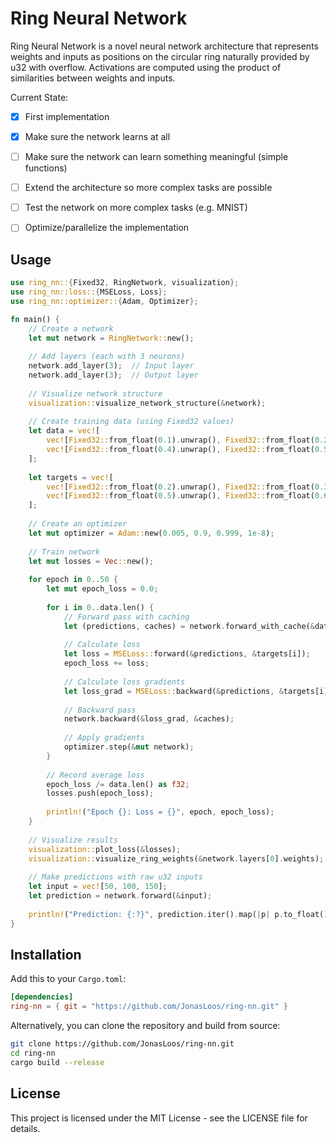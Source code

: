 # Ring Neural Network

Ring Neural Network is a novel neural network architecture that represents weights and inputs as positions on the circular ring naturally provided by u32 with overflow. Activations are computed using the product of similarities between weights and inputs.


Current State:

* [x] First implementation
* [x] Make sure the network learns at all
* [ ] Make sure the network can learn something meaningful (simple functions)
* [ ] Extend the architecture so more complex tasks are possible
* [ ] Test the network on more complex tasks (e.g. MNIST)
* [ ] Optimize/parallelize the implementation


## Usage

```rust
use ring_nn::{Fixed32, RingNetwork, visualization};
use ring_nn::loss::{MSELoss, Loss};
use ring_nn::optimizer::{Adam, Optimizer};

fn main() {
    // Create a network
    let mut network = RingNetwork::new();
    
    // Add layers (each with 3 neurons)
    network.add_layer(3);  // Input layer
    network.add_layer(3);  // Output layer
    
    // Visualize network structure
    visualization::visualize_network_structure(&network);
    
    // Create training data (using Fixed32 values)
    let data = vec![
        vec![Fixed32::from_float(0.1).unwrap(), Fixed32::from_float(0.2).unwrap(), Fixed32::from_float(0.3).unwrap()],
        vec![Fixed32::from_float(0.4).unwrap(), Fixed32::from_float(0.5).unwrap(), Fixed32::from_float(0.6).unwrap()]
    ];
    
    let targets = vec![
        vec![Fixed32::from_float(0.2).unwrap(), Fixed32::from_float(0.3).unwrap(), Fixed32::from_float(0.4).unwrap()],
        vec![Fixed32::from_float(0.5).unwrap(), Fixed32::from_float(0.6).unwrap(), Fixed32::from_float(0.7).unwrap()]
    ];
    
    // Create an optimizer
    let mut optimizer = Adam::new(0.005, 0.9, 0.999, 1e-8);
    
    // Train network
    let mut losses = Vec::new();
    
    for epoch in 0..50 {
        let mut epoch_loss = 0.0;
        
        for i in 0..data.len() {
            // Forward pass with caching
            let (predictions, caches) = network.forward_with_cache(&data[i]);
            
            // Calculate loss
            let loss = MSELoss::forward(&predictions, &targets[i]);
            epoch_loss += loss;
            
            // Calculate loss gradients
            let loss_grad = MSELoss::backward(&predictions, &targets[i]);
            
            // Backward pass
            network.backward(&loss_grad, &caches);
            
            // Apply gradients
            optimizer.step(&mut network);
        }
        
        // Record average loss
        epoch_loss /= data.len() as f32;
        losses.push(epoch_loss);
        
        println!("Epoch {}: Loss = {}", epoch, epoch_loss);
    }
    
    // Visualize results
    visualization::plot_loss(&losses);
    visualization::visualize_ring_weights(&network.layers[0].weights);
    
    // Make predictions with raw u32 inputs
    let input = vec![50, 100, 150];
    let prediction = network.forward(&input);
    
    println!("Prediction: {:?}", prediction.iter().map(|p| p.to_float()).collect::<Vec<f32>>());
}
```


## Installation

Add this to your `Cargo.toml`:

```toml
[dependencies]
ring-nn = { git = "https://github.com/JonasLoos/ring-nn.git" }
```

Alternatively, you can clone the repository and build from source:

```bash
git clone https://github.com/JonasLoos/ring-nn.git
cd ring-nn
cargo build --release
```


## License

This project is licensed under the MIT License - see the LICENSE file for details.
